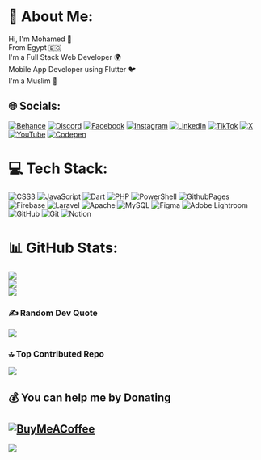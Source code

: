 # 💫 About Me:
Hi, I'm Mohamed 👋<br>From Egypt 🇪🇬  <br>I'm a Full Stack Web Developer 🌍  <br>Mobile App Developer using Flutter 🐦  <br>I'm a Muslim 🕋


## 🌐 Socials:
[![Behance](https://img.shields.io/badge/Behance-1769ff?logo=behance&logoColor=white)](https://behance.net/skepr) [![Discord](https://img.shields.io/badge/Discord-%237289DA.svg?logo=discord&logoColor=white)](https://discord.gg/skepr) [![Facebook](https://img.shields.io/badge/Facebook-%231877F2.svg?logo=Facebook&logoColor=white)](https://facebook.com/itskepr) [![Instagram](https://img.shields.io/badge/Instagram-%23E4405F.svg?logo=Instagram&logoColor=white)](https://instagram.com/itskepr) [![LinkedIn](https://img.shields.io/badge/LinkedIn-%230077B5.svg?logo=linkedin&logoColor=white)](https://linkedin.com/in/skepr) [![TikTok](https://img.shields.io/badge/TikTok-%23000000.svg?logo=TikTok&logoColor=white)](https://tiktok.com/@iskepr) [![X](https://img.shields.io/badge/X-black.svg?logo=X&logoColor=white)](https://x.com/iskepr) [![YouTube](https://img.shields.io/badge/YouTube-%23FF0000.svg?logo=YouTube&logoColor=white)](https://youtube.com/@iskepr) [![Codepen](https://img.shields.io/badge/Codepen-000000?style=for-the-badge&logo=codepen&logoColor=white)](https://codepen.io/skepr) 

# 💻 Tech Stack:
![CSS3](https://img.shields.io/badge/css3-%231572B6.svg?style=for-the-badge&logo=css3&logoColor=white) ![JavaScript](https://img.shields.io/badge/javascript-%23323330.svg?style=for-the-badge&logo=javascript&logoColor=%23F7DF1E) ![Dart](https://img.shields.io/badge/dart-%230175C2.svg?style=for-the-badge&logo=dart&logoColor=white) ![PHP](https://img.shields.io/badge/php-%23777BB4.svg?style=for-the-badge&logo=php&logoColor=white) ![PowerShell](https://img.shields.io/badge/PowerShell-%235391FE.svg?style=for-the-badge&logo=powershell&logoColor=white) ![GithubPages](https://img.shields.io/badge/github%20pages-121013?style=for-the-badge&logo=github&logoColor=white) ![Firebase](https://img.shields.io/badge/firebase-%23039BE5.svg?style=for-the-badge&logo=firebase) ![Laravel](https://img.shields.io/badge/laravel-%23FF2D20.svg?style=for-the-badge&logo=laravel&logoColor=white) ![Apache](https://img.shields.io/badge/apache-%23D42029.svg?style=for-the-badge&logo=apache&logoColor=white) ![MySQL](https://img.shields.io/badge/mysql-4479A1.svg?style=for-the-badge&logo=mysql&logoColor=white) ![Figma](https://img.shields.io/badge/figma-%23F24E1E.svg?style=for-the-badge&logo=figma&logoColor=white) ![Adobe Lightroom](https://img.shields.io/badge/Adobe%20Lightroom-31A8FF.svg?style=for-the-badge&logo=Adobe%20Lightroom&logoColor=white) ![GitHub](https://img.shields.io/badge/github-%23121011.svg?style=for-the-badge&logo=github&logoColor=white) ![Git](https://img.shields.io/badge/git-%23F05033.svg?style=for-the-badge&logo=git&logoColor=white) ![Notion](https://img.shields.io/badge/Notion-%23000000.svg?style=for-the-badge&logo=notion&logoColor=white)
# 📊 GitHub Stats:
![](https://github-readme-stats.vercel.app/api?username=iskepr&theme=dark&hide_border=true&include_all_commits=false&count_private=false)<br/>
![](https://github-readme-streak-stats.herokuapp.com/?user=iskepr&theme=dark&hide_border=true)<br/>
![](https://github-readme-stats.vercel.app/api/top-langs/?username=iskepr&theme=dark&hide_border=true&include_all_commits=false&count_private=false&layout=compact)

### ✍️ Random Dev Quote
![](https://quotes-github-readme.vercel.app/api?type=horizontal&theme=radical)

### 🔝 Top Contributed Repo
![](https://github-contributor-stats.vercel.app/api?username=iskepr&limit=5&theme=dark&combine_all_yearly_contributions=true)

  ## 💰 You can help me by Donating
  [![BuyMeACoffee](https://img.shields.io/badge/Buy%20Me%20a%20Coffee-ffdd00?style=for-the-badge&logo=buy-me-a-coffee&logoColor=black)](https://buymeacoffee.com/mohamedskepr) 
---
[![](https://visitcount.itsvg.in/api?id=iskepr&icon=0&color=0)](https://visitcount.itsvg.in)


  
<!-- Proudly created with GPRM ( https://gprm.itsvg.in ) -->
